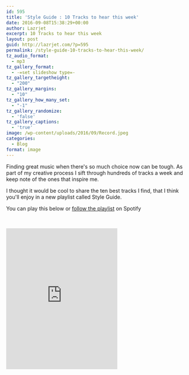 ```yaml
---
id: 595
title: 'Style Guide : 10 Tracks to hear this week'
date: 2016-09-08T15:38:29+00:00
author: Lazrjet
excerpt: 10 Tracks to hear this week
layout: post
guid: http://lazrjet.com/?p=595
permalink: /style-guide-10-tracks-to-hear-this-week/
tz_audio_format:
  - mp3
tz_gallery_format:
  - -=set slideshow type=-
tz_gallery_targetheight:
  - "200"
tz_gallery_margins:
  - "10"
tz_gallery_how_many_set:
  - "-1"
tz_gallery_randomize:
  - 'false'
tz_gallery_captions:
  - 'true'
image: /wp-content/uploads/2016/09/Record.jpeg
categories:
  - Blog
format: image
---
```

Finding great music when there's so much choice now can be tough. As part of my creative process I sift through hundreds of tracks a week and keep note of the ones that inspire me.

I thought it would be cool to share the ten best tracks I find, that I think you'll enjoy in a new playlist called Style Guide.

You can play this below or <a href="spotify:user:lazrjet:playlist:2vF5SAYynIaOFZq2H8oM44">follow the playlist</a> on Spotify

&nbsp;

<iframe src="https://embed.spotify.com/?uri=spotify%3Auser%3Alazrjet%3Aplaylist%3A2vF5SAYynIaOFZq2H8oM44" width="300" height="380" frameborder="0"></iframe>